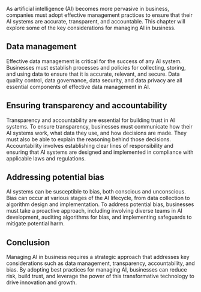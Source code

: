 
As artificial intelligence (AI) becomes more pervasive in business, companies must adopt effective management practices to ensure that their AI systems are accurate, transparent, and accountable. This chapter will explore some of the key considerations for managing AI in business.

Data management
---------------

Effective data management is critical for the success of any AI system. Businesses must establish processes and policies for collecting, storing, and using data to ensure that it is accurate, relevant, and secure. Data quality control, data governance, data security, and data privacy are all essential components of effective data management in AI.

Ensuring transparency and accountability
----------------------------------------

Transparency and accountability are essential for building trust in AI systems. To ensure transparency, businesses must communicate how their AI systems work, what data they use, and how decisions are made. They must also be able to explain the reasoning behind those decisions. Accountability involves establishing clear lines of responsibility and ensuring that AI systems are designed and implemented in compliance with applicable laws and regulations.

Addressing potential bias
-------------------------

AI systems can be susceptible to bias, both conscious and unconscious. Bias can occur at various stages of the AI lifecycle, from data collection to algorithm design and implementation. To address potential bias, businesses must take a proactive approach, including involving diverse teams in AI development, auditing algorithms for bias, and implementing safeguards to mitigate potential harm.

Conclusion
----------

Managing AI in business requires a strategic approach that addresses key considerations such as data management, transparency, accountability, and bias. By adopting best practices for managing AI, businesses can reduce risk, build trust, and leverage the power of this transformative technology to drive innovation and growth.
